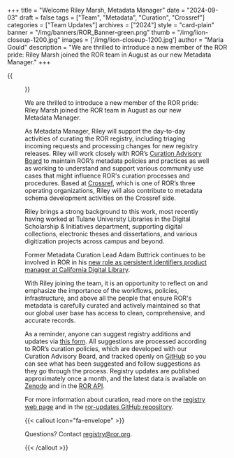 +++ 
title = "Welcome Riley Marsh, Metadata Manager" 
date = "2024-09-03"
draft = false 
tags = ["Team", "Metadata", "Curation", "Crossref"] 
categories = ["Team Updates"] 
archives = ["2024"]
style = "card-plain" 
banner = "/img/banners/ROR_Banner-green.png" 
thumb = "/img/lion-closeup-1200.jpg" 
images = ['/img/lion-closeup-1200.jpg']
author = "Maria Gould" 
description = "We are thrilled to introduce a new member of the ROR pride: Riley Marsh joined the ROR team in August as our new Metadata Manager."
+++ 

{{<figure src="/img/lion-closeup-1200.jpg" alt="Closeup of a lion's face" class="featured-figure" >}}

We are thrilled to introduce a new member of the ROR pride: Riley Marsh joined the ROR team in August as our new Metadata Manager.

As Metadata Manager, Riley will support the day-to-day activities of curating the ROR registry, including triaging incoming requests and processing changes for new registry releases. Riley will work closely with ROR’s [Curation Advisory Board](https://ror.org/registry/#curation-advisory-board) to maintain ROR’s metadata policies and practices as well as working to understand and support various community use cases that might influence ROR's curation processes and procedures. Based at [Crossref](https://crossref.org), which is one of ROR’s three operating organizations, Riley will also contribute to metadata schema development activities on the Crossref side. 

Riley brings a strong background to this work, most recently having worked at Tulane University Libraries in the Digital Scholarship & Initiatives department, supporting digital collections, electronic theses and dissertations, and various digitization projects across campus and beyond. 

Former Metadata Curation Lead Adam Buttrick continues to be involved in ROR in his [new role as persistent identifiers product manager at California Digital Library](https://ror.org/blog/2024-05-22-new-positions/).

With Riley joining the team, it is an opportunity to reflect on and emphasize the importance of the workflows, policies, infrastructure, and above all the people that ensure ROR's metadata is carefully curated and actively maintained so that our global user base has access to clean, comprehensive, and accurate records. 

As a reminder, anyone can suggest registry additions and updates via [this form](https://curation-request.ror.org). All suggestions are processed according to ROR’s curation policies, which are developed with our Curation Advisory Board, and tracked openly on [GitHub](https://github.com/orgs/ror-community/projects/19) so you can see what has been suggested and follow suggestions as they go through the process. Registry updates are published approximately once a month, and the latest data is available on [Zenodo](https://zenodo.org/doi/10.5281/zenodo.6347574) and in the [ROR API](https://ror.readme.io/docs/rest-api). 

For more information about curation, read more on the [registry web page](https://ror.org/registry/) and in the [ror-updates GitHub repository](https://github.com/ror-community/ror-updates?tab=readme-ov-file#ror-updates). 

{{< callout icon="fa-envelope" >}}

Questions? Contact registry@ror.org. 

{{< /callout >}}


